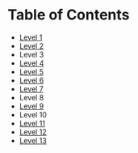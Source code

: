 # Table of Contents

* [Level 1](./ex1.md)
* [Level 2](./ex2.md)
* Level 3
* [Level 4](./ex4.md)
* [Level 5](./ex5.md)
* [Level 6](./ex6.md)
* [Level 7](./ex7.md)
* Level 8
* [Level 9](./ex9.md)
* Level 10
* [Level 11](./ex11.md)
* [Level 12](./ex12.md)
* [Level 13](./ex13.md)
